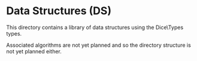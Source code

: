# Data Structures (DS)

This directory contains a library of data structures using the Dice\Types types.

Associated algorithms are not yet planned and so the directory structure is not yet planned either.